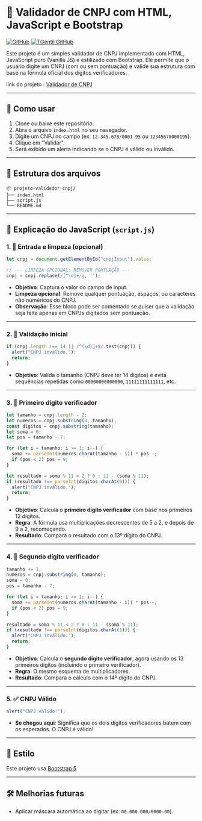 # 🧾 Validador de CNPJ com HTML, JavaScript e Bootstrap

 [![GitHub](https://img.shields.io/badge/Visit-My%20Profile-0891B2?style=flat-square&logo=github)](https://github.com/Tgentil) [![TGentil GitHub](https://img.shields.io/badge/Projeto-Validador%20de%20CNPJ-FF4500?style=flat-square)](https://tgentil.github.io/validador-cnpj/)

Este projeto é um simples validador de CNPJ implementado com HTML, JavaScript puro (Vanilla JS) e estilizado com Bootstrap. Ele permite que o usuário digite um CNPJ (com ou sem pontuação) e valide sua estrutura com base na fórmula oficial dos dígitos verificadores.

link do projeto : [Validador de CNPJ](https://tgentil.github.io/validador-cnpj/)

---

## 🚀 Como usar

1. Clone ou baixe este repositório.
2. Abra o arquivo `index.html` no seu navegador.
3. Digite um CNPJ no campo (ex: `12.345.678/0001-95` ou `12345678000195`).
4. Clique em "Validar".
5. Será exibido um alerta indicando se o CNPJ é válido ou inválido.

---

## 📁 Estrutura dos arquivos

```
📦 projeto-validador-cnpj/
├── index.html
├── script.js
└── README.md
```

---

## 🧠 Explicação do JavaScript (`script.js`)

### 1. 🔹 Entrada e limpeza (opcional)
```js
let cnpj = document.getElementById("cnpjInput").value;

// --- LIMPEZA OPCIONAL: REMOVER PONTUAÇÃO ---
cnpj = cnpj.replace(/[^\d]+/g, '');
```

- **Objetivo**: Captura o valor do campo de input.
- **Limpeza opcional**: Remove qualquer pontuação, espaços, ou caracteres não numéricos do CNPJ.
- **Observação**: Esse bloco pode ser comentado se quiser que a validação seja feita apenas em CNPJs digitados sem pontuação.

---

### 2. 🔸 Validação inicial
```js
if (cnpj.length !== 14 || /^(\d)+$/.test(cnpj)) {
  alert("CNPJ inválido.");
  return;
}
```

- **Objetivo**: Valida o tamanho (CNPJ deve ter 14 dígitos) e evita sequências repetidas como `00000000000000`, `11111111111111`, etc.

---

### 3. 🔹 Primeiro dígito verificador
```js
let tamanho = cnpj.length - 2;
let numeros = cnpj.substring(0, tamanho);
const digitos = cnpj.substring(tamanho);
let soma = 0;
let pos = tamanho - 7;

for (let i = tamanho; i >= 1; i--) {
  soma += parseInt(numeros.charAt(tamanho - i)) * pos--;
  if (pos < 2) pos = 9;
}

let resultado = soma % 11 < 2 ? 0 : 11 - (soma % 11);
if (resultado !== parseInt(digitos.charAt(0))) {
  alert("CNPJ inválido.");
  return;
}
```

- **Objetivo**: Calcula o **primeiro dígito verificador** com base nos primeiros 12 dígitos.
- **Regra**: A fórmula usa multiplicações decrescentes de 5 a 2, e depois de 9 a 2, recomeçando.
- **Resultado**: Compara o resultado com o 13º dígito do CNPJ.

---

### 4. 🔸 Segundo dígito verificador
```js
tamanho += 1;
numeros = cnpj.substring(0, tamanho);
soma = 0;
pos = tamanho - 7;

for (let i = tamanho; i >= 1; i--) {
  soma += parseInt(numeros.charAt(tamanho - i)) * pos--;
  if (pos < 2) pos = 9;
}

resultado = soma % 11 < 2 ? 0 : 11 - (soma % 11);
if (resultado !== parseInt(digitos.charAt(1))) {
  alert("CNPJ inválido.");
  return;
}
```

- **Objetivo**: Calcula o **segundo dígito verificador**, agora usando os 13 primeiros dígitos (incluindo o primeiro verificador).
- **Regra**: O mesmo esquema de multiplicadores.
- **Resultado**: Compara o cálculo com o 14º dígito do CNPJ.

---

### 5. ✅ CNPJ Válido
```js
alert("CNPJ válido!");
```

- **Se chegou aqui**: Significa que os dois dígitos verificadores batem com os esperados. O CNPJ é válido!

---

## 🎨 Estilo

Este projeto usa [Bootstrap 5](https://getbootstrap.com/)

---

## 🛠 Melhorias futuras

- Aplicar máscara automática ao digitar (ex: `00.000.000/0000-00`).

